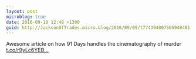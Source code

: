 ```yaml
---
layout: post
microblog: true
date: 2016-09-10 12:48 +1300
guid: http://JacksonOfTrades.micro.blog/2016/09/09/t774394007505940481.html
---
```

Awesome article on how 91 Days handles the cinematography of murder 
[t.co/r9yLc6YEB...](https://t.co/r9yLc6YEBV)
